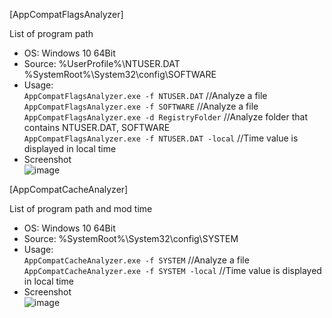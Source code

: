 [AppCompatFlagsAnalyzer]  

List of program path  

- OS: Windows 10 64Bit  
- Source: %UserProfile%\NTUSER.DAT   
%SystemRoot%\System32\config\SOFTWARE  
- Usage:  
`AppCompatFlagsAnalyzer.exe -f NTUSER.DAT` //Analyze a file   
`AppCompatFlagsAnalyzer.exe -f SOFTWARE` //Analyze a file    
`AppCompatFlagsAnalyzer.exe -d RegistryFolder` //Analyze folder that contains NTUSER.DAT, SOFTWARE  
`AppCompatFlagsAnalyzer.exe -f NTUSER.DAT -local` //Time value is displayed in local time   
- Screenshot  
![image](https://user-images.githubusercontent.com/69110090/119479914-17f5fc00-bd8c-11eb-8c4e-1a9a713cc4be.png)  


[AppCompatCacheAnalyzer]  

List of program path and mod time  

- OS: Windows 10 64Bit  
- Source: %SystemRoot%\System32\config\SYSTEM  
- Usage:  
`AppCompatCacheAnalyzer.exe -f SYSTEM` //Analyze a file  
`AppCompatCacheAnalyzer.exe -f SYSTEM -local` //Time value is displayed in local time  
- Screenshot  
![image](https://user-images.githubusercontent.com/69110090/119341433-b6238c80-bcce-11eb-9d5b-80d5a286edec.png)  

